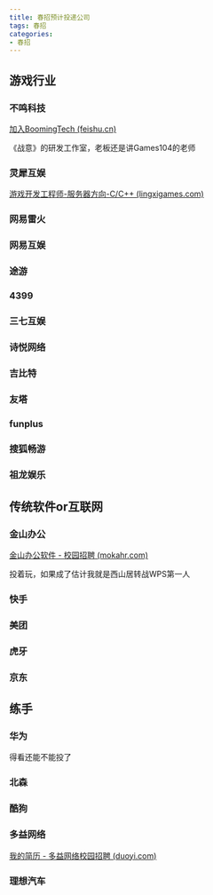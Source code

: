 ```yaml
---
title: 春招预计投递公司
tags: 春招
categories:
- 春招
---
```


## 游戏行业

### 不鸣科技

[加入BoomingTech (feishu.cn)](https://boomingtech.jobs.feishu.cn/263245)

《战意》的研发工作室，老板还是讲Games104的老师

### 灵犀互娱

[游戏开发工程师-服务器方向-C/C++ (lingxigames.com)](https://talent.lingxigames.com/campus/position-detail?lang=zh&positionId=2020641)

### 网易雷火

### 网易互娱

### 途游

### 4399

### 三七互娱

### 诗悦网络

### 吉比特

### 友塔

### funplus

### 搜狐畅游

### 祖龙娱乐





## 传统软件or互联网

### 金山办公

[金山办公软件 - 校园招聘 (mokahr.com)](https://app.mokahr.com/campus-recruitment/wps/41436#/jobs?project[0]=100054447&page=1&anchorName=jobsList)

投着玩，如果成了估计我就是西山居转战WPS第一人

### 快手

### 美团

### 虎牙

### 京东

## 练手

### 华为

得看还能不能投了

### 北森

### 酷狗

### 多益网络

[我的简历 - 多益网络校园招聘 (duoyi.com)](https://xz.duoyi.com/v40/#/center/resume-detail)

### 理想汽车

